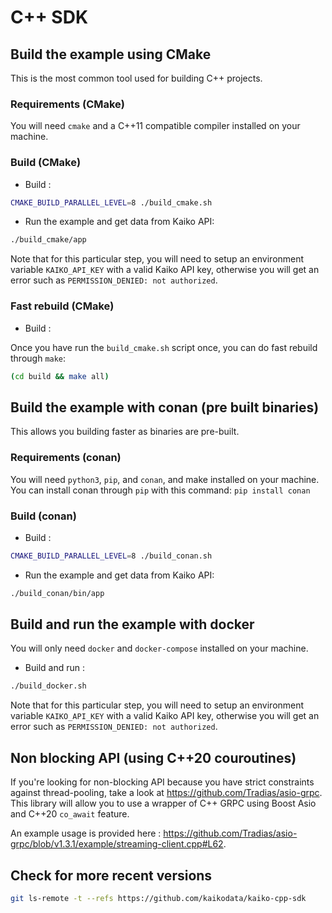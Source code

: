 # C++ SDK

## Build the example using CMake

This is the most common tool used for building C++ projects.

### Requirements (CMake)

You will need `cmake` and a C++11 compatible compiler installed on your machine.

### Build (CMake)

- Build :

```bash
CMAKE_BUILD_PARALLEL_LEVEL=8 ./build_cmake.sh
```

- Run the example and get data from Kaiko API:

```bash
./build_cmake/app
```

Note that for this particular step, you will need to setup an environment variable `KAIKO_API_KEY` with a valid Kaiko API key, otherwise you will get an error such as `PERMISSION_DENIED: not authorized`.

### Fast rebuild (CMake)

- Build :

Once you have run the `build_cmake.sh` script once, you can do fast rebuild through `make`:

```bash
(cd build && make all)
```

## Build the example with conan (pre built binaries)

This allows you building faster as binaries are pre-built.

### Requirements (conan)

You will need `python3`, `pip`, and `conan`, and make installed on your machine. You can install conan through `pip` with this command: `pip install conan`

### Build (conan)

- Build :

```bash
CMAKE_BUILD_PARALLEL_LEVEL=8 ./build_conan.sh
```

- Run the example and get data from Kaiko API:

```bash
./build_conan/bin/app
```

## Build and run the example with docker

You will only need `docker` and `docker-compose` installed on your machine.

- Build and run :

```bash
./build_docker.sh
```

Note that for this particular step, you will need to setup an environment variable `KAIKO_API_KEY` with a valid Kaiko API key, otherwise you will get an error such as `PERMISSION_DENIED: not authorized`.

## Non blocking API (using C++20 couroutines)

If you're looking for non-blocking API because you have strict constraints against thread-pooling, take a look at <https://github.com/Tradias/asio-grpc>.
This library will allow you to use a wrapper of C++ GRPC using Boost Asio and C++20 `co_await` feature.

An example usage is provided here : <https://github.com/Tradias/asio-grpc/blob/v1.3.1/example/streaming-client.cpp#L62>.

## Check for more recent versions

```bash
git ls-remote -t --refs https://github.com/kaikodata/kaiko-cpp-sdk
```
